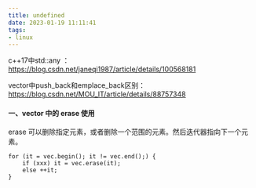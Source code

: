 ```yaml
---
title: undefined
date: 2023-01-19 11:11:41
tags:
- linux
---
```


c++17中std::any ：https://blog.csdn.net/janeqi1987/article/details/100568181

vector中push_back和emplace_back区别：https://blog.csdn.net/MOU_IT/article/details/88757348

#### 一、vector 中的 erase 使用

erase 可以删除指定元素，或者删除一个范围的元素。然后迭代器指向下一个元素。

```
for (it = vec.begin(); it != vec.end();) {
	if (xxx) it = vec.erase(it);
	else ++it;
}
```


